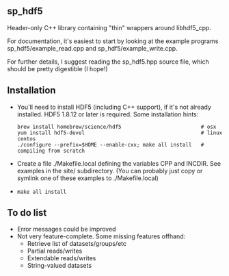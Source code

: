 ## sp_hdf5

Header-only C++ library containing "thin" wrappers around libhdf5_cpp.

For documentation, it's easiest to start by looking at the example programs sp_hdf5/example_read.cpp
and sp_hdf5/example_write.cpp.  

For further details, I suggest reading the sp_hdf5.hpp source file, which should be pretty
digestible (I hope!)

## Installation

- You'll need to install HDF5 (including C++ support), if it's not already installed.
  HDF5 1.8.12 or later is required.  Some installation hints:

  ```
  brew install homebrew/science/hdf5                          # osx
  yum install hdf5-devel                                      # linux centos
  ./configure --prefix=$HOME --enable-cxx; make all install   # compiling from scratch
  ```

- Create a file ./Makefile.local defining the variables CPP and INCDIR.  See examples in the site/ subdirectory.
  (You can probably just copy or symlink one of these examples to ./Makefile.local)

- `make all install`

## To do list

   - Error messages could be improved
   - Not very feature-complete.  Some missing features offhand:
       - Retrieve list of datasets/groups/etc
       - Partial reads/writes
       - Extendable reads/writes
       - String-valued datasets

